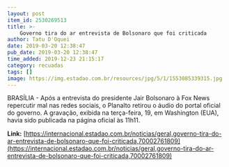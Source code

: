 ```yaml
---
layout: post
item_id: 2530269513
title: >-
    Governo tira do ar entrevista de Bolsonaro que foi criticada
author: Tatu D'Oquei
date: 2019-03-20 12:38:47
pub_date: 2019-03-20 12:38:47
time_added: 2019-12-23 21:15:17
category: recuadas
tags: []
image: https://img.estadao.com.br/resources/jpg/5/1/1553085339315.jpg
---
```


BRASÍLIA - Após a entrevista do presidente Jair Bolsonaro à Fox News repercutir mal nas redes sociais, o Planalto retirou o áudio do portal oficial do governo. A gravação, exibida na terça-feira, 19, em Washington (EUA), havia sido publicada na página oficial às 11h11.

**Link:** [https://internacional.estadao.com.br/noticias/geral,governo-tira-do-ar-entrevista-de-bolsonaro-que-foi-criticada,70002761809](https://internacional.estadao.com.br/noticias/geral,governo-tira-do-ar-entrevista-de-bolsonaro-que-foi-criticada,70002761809)

